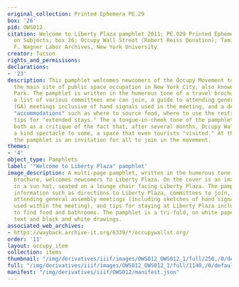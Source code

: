 ```yaml
---
original_collection: Printed Ephemera PE.29
box: '26'
pid: OWS012
citation: Welcome to Liberty Plaza pamphlet 2011; PE.029 Printed Ephemera Collection
  on Subjects; box 26; Occupy Wall Street (Robert Reiss Donation); Tamiment Library/Robert
  F. Wagner Labor Archives, New York University
creator: Tucson
rights_and_permisisons:
declarations:
- '23'
description: This pamphlet welcomes newcomers of the Occupy Movement to Liberty Plaza,
  the main site of public space occupation in New York City, also known as Zucotti
  Park. The pamphlet is written in the humerous tone of a travel brochure, and provides
  a list of various committees one can join, a guide to attending general assembly
  (GA) meetings inclusive of hand signals used in the meeting, and a description of
  "accommodations" such as where to source food, where to use the restroom, and few
  tips for "extended stays." The a tongue-in-cheek tone of the pamphlet may be interpreted
  both as a critique of the fact that, after several months, Occupy Wall Street was
  a kind spectacle to some, a space that even tourists "visited." At the same time,
  the pamphlet is an invitation for all to join in the movement.
themes:
- '4'
object_type: Pamphlets
label: '"Welcome to Liberty Plaza" pamphlet'
image_description: A multi-page pamphlet, written in the humerous tone of a travel
  brochure, welcomes newcomers to Liberty Plaza. On the cover is an image of a person
  in a sun hat, seated on a lounge chair facing Liberty Plaza. The pamphlet provides
  information such as directions to Liberty Plaza, committees to join, details on
  attending general assembly meetings (including sketches of hand signals that are
  used within the meeting), and tips for staying at Liberty Plaza including where
  to find food and bathrooms. The pamphlet is a tri-fold, on white paper, with black
  text and black and white drawings.
associated_web_archives:
- https://wayback.archive-it.org/6339/*/occupywallst.org/
order: '11'
layout: occupy_item
collection: items
thumbnail: "/img/derivatives/iiif/images/OWS012_OWS012_1/full/250,/0/default.jpg"
full: "/img/derivatives/iiif/images/OWS012_OWS012_1/full/1140,/0/default.jpg"
manifest: "/img/derivatives/iiif/OWS012/manifest.json"
---
```

